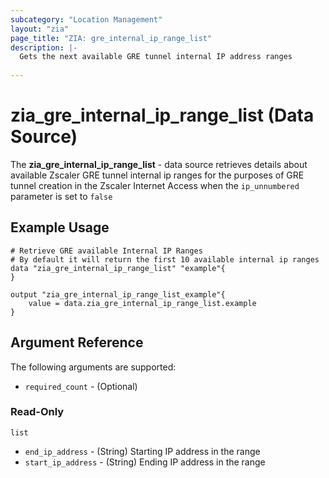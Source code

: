 ```yaml
---
subcategory: "Location Management"
layout: "zia"
page_title: "ZIA: gre_internal_ip_range_list"
description: |-
  Gets the next available GRE tunnel internal IP address ranges
  
---
```


# zia_gre_internal_ip_range_list (Data Source)

The **zia_gre_internal_ip_range_list** - data source retrieves details about available Zscaler GRE tunnel internal ip ranges for the purposes of GRE tunnel creation in the Zscaler Internet Access when the `ip_unnumbered` parameter is set to `false`

## Example Usage

```hcl
# Retrieve GRE available Internal IP Ranges
# By default it will return the first 10 available internal ip ranges
data "zia_gre_internal_ip_range_list" "example"{
}

output "zia_gre_internal_ip_range_list_example"{
    value = data.zia_gre_internal_ip_range_list.example
}
```

## Argument Reference

The following arguments are supported:

* `required_count` - (Optional)

### Read-Only

`list`

* `end_ip_address` - (String) Starting IP address in the range
* `start_ip_address` - (String) Ending IP address in the range

